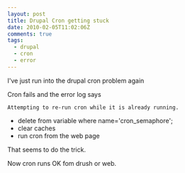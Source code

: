 ```yaml
---
layout: post
title: Drupal Cron getting stuck
date: 2010-02-05T11:02:06Z
comments: true
tags:
  - drupal
  - cron
  - error
---
```


I've just run into the drupal cron problem again

Cron fails and the error log says

`Attempting to re-run cron while it is already running.`

- delete from variable where name='cron_semaphore';
- clear caches
- run cron from the web page

That seems to do the trick.

Now cron runs OK fom drush or web.

